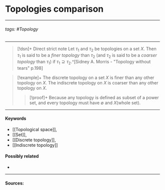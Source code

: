 # Topologies comparison
***
###### tags: #Topology 
***
>[!dsn]+ Direct strict note
>Let $\tau_{1}$ and $\tau_{2}$ be topologies on a set $X$. Then $\tau_{1}$ is said to be a *finer topology* than $\tau_{2}$ (and $\tau_{2}$ is said to be a *coarser topology* than $\tau_{1}$) if $\tau_{1}\supseteq\tau_{2}$.^[Sidney A. Morris - "Topology without tears" p.198]

>[!example]+ 
>The discrete topology on a set $X$ is finer than any other topology on $X$. The indiscrete topology on $X$ is coarser than any other topology on $X$.
>>[!proof]+
>>Because any topology is defined as subset of a power set, and every topology must have $\emptyset$ and $X$(whole set).


***
#### Keywords
- [[Topological space]],
- [[Set]],
- [[Discrete topology]],
- [[Indiscrete topology]]
#### Possibly related
- 
***
#### Sources: